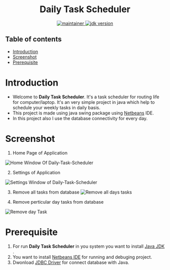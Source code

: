 <h1 align="center"> Daily Task Scheduler</h1>

<p align="center">
	<a href="https://github.com/urvesh254" title="profile">
	<img src="https://img.shields.io/badge/maintainer-urvesh254-blue" alt="maintainer">
	</a>
	<a href="https://www.oracle.com/in/java/technologies/javase-downloads.html" title="JDK Download">
		<img src="https://img.shields.io/badge/JDK-%3E%3D%20v8-blue" alt="jdk version">
	</a>
</p>

## Table of contents	
* [Introduction](#introduction)
* [Screenshot](#screenshot)
* [Prerequisite](#prerequisite)

# Introduction
-	Welcome to **Daily Task Scheduler**. It's a task scheduler for routing life for computer/laptop. It's an very simple project in java which help to schedule your weekly tasks in daily basis.
-	This project is made using java swing package using [Netbeans](https://netbeans.apache.org/download/index.html "Netbeans Download") IDE.
-	In this project also I use the database connectivity for every day.


# Screenshot

1.	Home Page of Application

![Home Window Of Daily-Task-Scheduler](https://user-images.githubusercontent.com/55116730/96165676-8e9b6300-0f3a-11eb-9698-90b7ee23ba4d.png)

2.	Settings of Application
	
![Settings Window of Daily-Task-Scheduler](https://user-images.githubusercontent.com/55116730/96165674-8e02cc80-0f3a-11eb-80cb-ec0f5a84bb99.png)

3.	Remove all tasks from database
![Remove all days tasks](https://user-images.githubusercontent.com/55116730/96165660-8c390900-0f3a-11eb-9bd9-4c1e0d61e313.png)

4.	Remove perticular day tasks from database

![Remove day Task](https://user-images.githubusercontent.com/55116730/96165671-8d6a3600-0f3a-11eb-9240-6806317f4a51.png)


# Prerequisite

1. For run **Daily Task Scheduler** in you system you want to install [Java JDK ](https://www.oracle.com/in/java/technologies/javase-downloads.html).
2. You want to install [Netbeans IDE](https://netbeans.apache.org/download/index.html "Netbeans Download") for running and debuging project.
3. Dwonload [JDBC Driver](https://dev.mysql.com/downloads/connector/j/) for connect database with Java.
